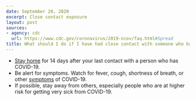```yaml
---
date: September 28, 2020
excerpt: Close contact exposure
layout: post
sources:
- agency: cdc
  url: https://www.cdc.gov/coronavirus/2019-ncov/faq.html#Spread
title: What should I do if I have had close contact with someone who has COVID-19?
---
```


- [Stay home](https://www.cdc.gov/coronavirus/2019-ncov/if-you-are-sick/quarantine.html) for 14 days after your last contact with a person who has COVID-19. 
- Be alert for symptoms. Watch for fever, cough, shortness of breath, or other [symptoms](https://www.cdc.gov/coronavirus/2019-ncov/symptoms-testing/symptoms.html) of COVID-19. 
- If possible, stay away from others, especially people who are at higher risk for getting very sick from COVID-19. 

